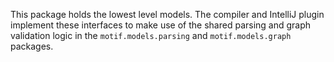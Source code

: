 This package holds the lowest level models. The compiler and IntelliJ plugin implement these interfaces to make use of
the shared parsing and graph validation logic in the `motif.models.parsing` and `motif.models.graph` packages.
